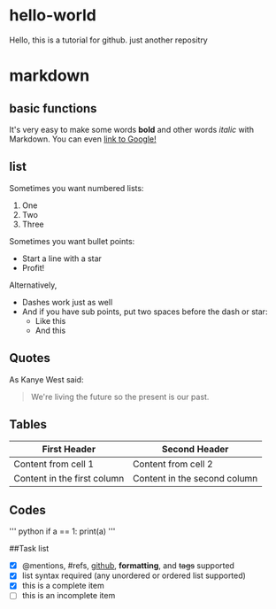 # hello-world

Hello, this is a tutorial for github.
just another repositry

# markdown

## basic functions

It's very easy to make some words **bold** and other words *italic* with Markdown. You can even [link to Google!](http://google.com)

## list

Sometimes you want numbered lists:

1. One
2. Two
3. Three

Sometimes you want bullet points:

* Start a line with a star
* Profit!

Alternatively,

- Dashes work just as well
- And if you have sub points, put two spaces before the dash or star:
  - Like this
  - And this

## Quotes

As Kanye West said:

> We're living the future so
> the present is our past.


## Tables

First Header | Second Header
------------ | -------------
Content from cell 1 | Content from cell 2
Content in the first column | Content in the second column

## Codes

''' python
if a == 1:
    print(a)
'''

##Task list

- [x] @mentions, #refs, [github](), **formatting**, and <del>tags</del> supported
- [x] list syntax required (any unordered or ordered list supported)
- [x] this is a complete item
- [ ] this is an incomplete item